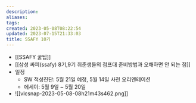 ```yaml
---
description:
aliases: 
tags: 
created: 2023-05-08T08:22:54
updated: 2023-07-15T21:33:03
title: SSAFY 10기
---
```

- [[SSAFY 꿀팁]]
- [[삼성 싸피(ssafy) 8기,9기 취준생들의 점프대 준비방법과 오해하면 안 되는 점]]
- 일정
	- SW 적성진단: 5월 21일 예정, 5월 14일 사전 오리엔테이션
	- 에세이: 5월 9일 ~ 5월 20일
- ![[vlcsnap-2023-05-08-08h21m43s462.png]]
